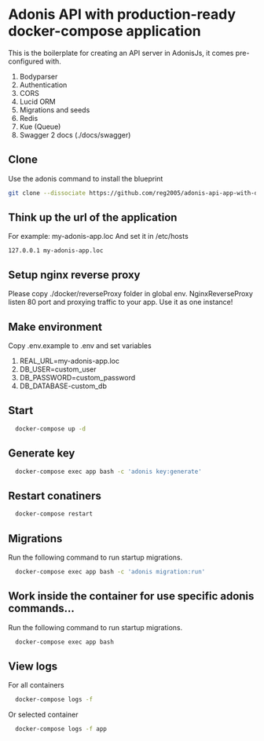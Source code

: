 # Adonis API with production-ready docker-compose application

This is the boilerplate for creating an API server in AdonisJs, it comes pre-configured with.

1. Bodyparser
2. Authentication
3. CORS
4. Lucid ORM
5. Migrations and seeds
6. Redis
7. Kue (Queue)
8. Swagger 2 docs (./docs/swagger)

## Clone
Use the adonis command to install the blueprint

```bash
git clone --dissociate https://github.com/reg2005/adonis-api-app-with-docker
```

## Think up the url of the application
For example: my-adonis-app.loc
And set it in /etc/hosts

```
127.0.0.1 my-adonis-app.loc
```

## Setup nginx reverse proxy
Please copy ./docker/reverseProxy folder in global env. NginxReverseProxy listen 80 port and proxying traffic to your app.
Use it as one instance!

## Make environment
Copy .env.example to .env and set variables
1. REAL_URL=my-adonis-app.loc
2. DB_USER=custom_user
3. DB_PASSWORD=custom_password
4. DB_DATABASE-custom_db

## Start
```bash
  docker-compose up -d
```

## Generate key

```bash
  docker-compose exec app bash -c 'adonis key:generate'
```

## Restart conatiners

```bash
  docker-compose restart
```

## Migrations

Run the following command to run startup migrations.

```bash
  docker-compose exec app bash -c 'adonis migration:run'
```

## Work inside the container for use specific adonis commands...

Run the following command to run startup migrations.

```bash
  docker-compose exec app bash
```

## View logs

For all containers

```bash
  docker-compose logs -f
```

Or selected container

```bash
  docker-compose logs -f app
```
